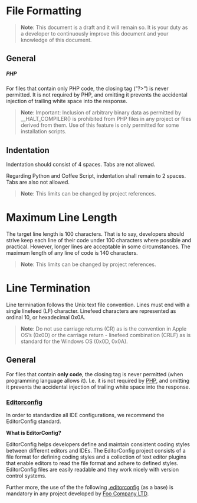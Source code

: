# File Formatting

> **Note**: This document is a draft and it will remain so. It is your duty as a developer to continuously
improve this document and your knowledge of this document.

## General

<!-- --lang-ex -->

##### PHP

For files that contain only PHP code, the closing tag (”?>”) is never permitted. It is not required by PHP, and omitting
it prevents the accidental injection of trailing white space into the response.

> **Note**: Important: Inclusion of arbitrary binary data as permitted by \__HALT_COMPILER() is prohibited from PHP
files in any project or files derived from them. Use of this feature is only permitted for some installation scripts.

<!-- --lang-ex-end -->

## Indentation

Indentation should consist of 4 spaces. Tabs are not allowed.

Regarding Python and Coffee Script, indentation shall remain to 2 spaces. Tabs are also not allowed.

> **Note**: This limits can be changed by project references.

# Maximum Line Length

The target line length is 100 characters. That is to say, developers should strive keep each line of their code under 100
characters where possible and practical. However, longer lines are acceptable in some circumstances. The maximum length
of any line of code is 140 characters.

> **Note**: This limits can be changed by project references.

# Line Termination

Line termination follows the Unix text file convention. Lines must end with a single linefeed (LF) character. Linefeed
characters are represented as ordinal 10, or hexadecimal 0x0A.

> **Note**: Do not use carriage returns (CR) as is the convention in Apple OS’s (0x0D) or the carriage return - linefeed
combination (CRLF) as is standard for the Windows OS (0x0D, 0x0A).

## General

For files that contain **only code**, the closing tag is never permitted (when programming language allows it). I.e. it
is not required by [PHP](http://php.net/), and omitting it prevents the accidental injection of trailing white space
into the response.

### [Editorconfig](http://editorconfig.org/)

In order to standardize all IDE configurations, we recommend the EditorConfig standard.

**What is EditorConfig?**

EditorConfig helps developers define and maintain consistent coding styles between different editors and IDEs.
The EditorConfig project consists of a file format for defining coding styles and a collection of text editor
plugins that enable editors to read the file format and adhere to defined styles. EditorConfig files are easily
readable and they work nicely with version control systems.

Further more, the use of the the following [.editorconfig](/.editorconfig) (as a base) is mandatory in any project
developed by [Foo Company LTD](http://company.foo/).
